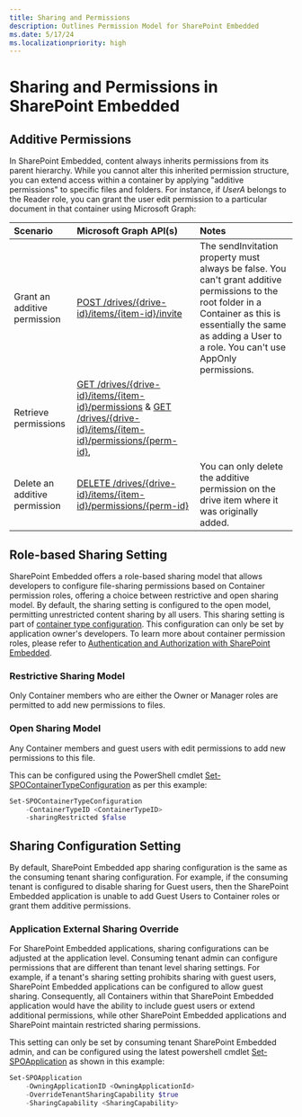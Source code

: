 ```yaml
---
title: Sharing and Permissions
description: Outlines Permission Model for SharePoint Embedded
ms.date: 5/17/24
ms.localizationpriority: high
---
```


# Sharing and Permissions in SharePoint Embedded


## Additive Permissions
In SharePoint Embedded, content always inherits permissions from its parent hierarchy. While you cannot alter this inherited permission structure, you can extend access within a container by applying "additive permissions" to specific files and folders. For instance, if _UserA_ belongs to the Reader role, you can grant the user edit permission to a particular document in that container using Microsoft Graph: 

|           Scenario            |                                                                           Microsoft Graph API(s)                                                                            |                                                                                                          Notes                                                                                                          |
| :---------------------------- | :-------------------------------------------------------------------------------------------------------------------------------------------------------------------------- | :---------------------------------------------------------------------------------------------------------------------------------------------------------------------------------------------------------------------- |
| Grant an additive permission  | [POST /drives/{drive-id}/items/{item-id}/invite](/graph/api/driveitem-invite)                                                                                               | The sendInvitation property must always be false. You can't grant additive permissions to the root folder in a Container as this is essentially the same as adding a User to a role. You can't use AppOnly permissions. |
| Retrieve permissions          | [GET /drives/{drive-id}/items/{item-id}/permissions](/graph/api/permission-get) & [GET /drives/{drive-id}/items/{item-id}/permissions/{perm-id}](/graph/api/permission-get), |                                                                                                                                                                                                                         |
| Delete an additive permission | [DELETE /drives/{drive-id}/items/{item-id}/permissions/{perm-id}](/graph/api/permission-delete)                                                                             | You can only delete the additive permission on the drive item where it was originally added.                                                                                                                            |


## Role-based Sharing Setting

SharePoint Embedded offers a role-based sharing model that allows developers to configure file-sharing permissions based on Container permission roles,  offering a choice between restrictive and open sharing model. By default, the sharing setting is configured to the open model, permitting unrestricted content sharing by all users. This sharing setting is part of [container type configuration](containertypes.md#configuring-container-types). This configuration can only be set by application owner's developers. To learn more about container permission roles, please refer to [Authentication and Authorization with SharePoint Embedded](auth.md#container-permissions).

### Restrictive Sharing Model

Only Container members who are either the Owner or Manager roles are permitted to add new permissions to files.

### Open Sharing Model

Any Container members and guest users with edit permissions to add new permissions to this file.

This can be configured using the PowerShell cmdlet [Set-SPOContainerTypeConfiguration](../admin-exp/developer-admin/dev-admin.md#container-type-configuration-properties) as per this example:

```powershell
Set-SPOContainerTypeConfiguration
    -ContainerTypeID <ContainerTypeID>
    -sharingRestricted $false
```

## Sharing Configuration Setting
By default, SharePoint Embedded app sharing configuration is the same as the consuming tenant sharing configuration. For example, if the consuming tenant is configured to disable sharing for Guest users, then the SharePoint Embedded application is unable to add Guest Users to Container roles or grant them additive permissions.

### Application External Sharing Override

For SharePoint Embedded applications, sharing configurations can be adjusted at the application level. Consuming tenant admin can configure permissions that are different than tenant level sharing settings. For example, if a tenant's sharing setting prohibits sharing with guest users, SharePoint Embedded applications can be configured to allow guest sharing. Consequently, all Containers within that SharePoint Embedded application would have the ability to include guest users or extend additional permissions, while other SharePoint Embedded applications and SharePoint maintain restricted sharing permissions.

This setting can only be set by consuming tenant SharePoint Embedded admin, and can be configured using the latest powershell cmdlet [Set-SPOApplication](../admin-exp/consuming-tenant-admin/ctapowershell.md#set-sharing-capability-of-applications) as shown in this example:

```powershell
Set-SPOApplication 
    -OwningApplicationID <OwningApplicationId>
    -OverrideTenantSharingCapability $true
    -SharingCapability <SharingCapability>
```
